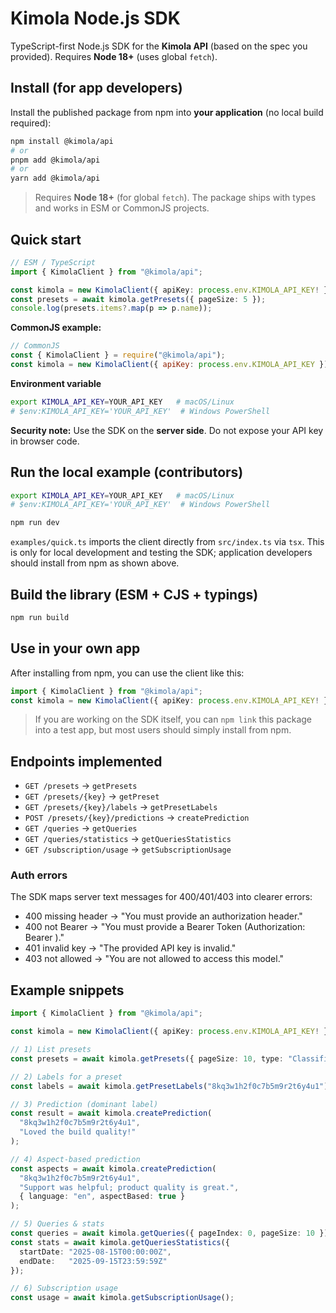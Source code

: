 # Kimola Node.js SDK

TypeScript-first Node.js SDK for the **Kimola API** (based on the spec you provided). Requires **Node 18+** (uses global `fetch`).

## Install (for app developers)
Install the published package from npm into **your application** (no local build required):
```bash
npm install @kimola/api
# or
pnpm add @kimola/api
# or
yarn add @kimola/api
```

> Requires **Node 18+** (for global `fetch`). The package ships with types and works in ESM or CommonJS projects.

## Quick start
```ts
// ESM / TypeScript
import { KimolaClient } from "@kimola/api";

const kimola = new KimolaClient({ apiKey: process.env.KIMOLA_API_KEY! });
const presets = await kimola.getPresets({ pageSize: 5 });
console.log(presets.items?.map(p => p.name));
```

**CommonJS example:**
```js
// CommonJS
const { KimolaClient } = require("@kimola/api");
const kimola = new KimolaClient({ apiKey: process.env.KIMOLA_API_KEY });
```

**Environment variable**
```bash
export KIMOLA_API_KEY=YOUR_API_KEY   # macOS/Linux
# $env:KIMOLA_API_KEY='YOUR_API_KEY'  # Windows PowerShell
```

**Security note:** Use the SDK on the **server side**. Do not expose your API key in browser code.

## Run the local example (contributors)
```bash
export KIMOLA_API_KEY=YOUR_API_KEY   # macOS/Linux
# $env:KIMOLA_API_KEY='YOUR_API_KEY'  # Windows PowerShell

npm run dev
```
`examples/quick.ts` imports the client directly from `src/index.ts` via `tsx`. This is only for local development and testing the SDK; application developers should install from npm as shown above.

## Build the library (ESM + CJS + typings)
```bash
npm run build
```

## Use in your own app
After installing from npm, you can use the client like this:
```ts
import { KimolaClient } from "@kimola/api";
const kimola = new KimolaClient({ apiKey: process.env.KIMOLA_API_KEY! });
```

> If you are working on the SDK itself, you can `npm link` this package into a test app, but most users should simply install from npm.

## Endpoints implemented
- `GET /presets` → `getPresets`
- `GET /presets/{key}` → `getPreset`
- `GET /presets/{key}/labels` → `getPresetLabels`
- `POST /presets/{key}/predictions` → `createPrediction`
- `GET /queries` → `getQueries`
- `GET /queries/statistics` → `getQueriesStatistics`
- `GET /subscription/usage` → `getSubscriptionUsage`

### Auth errors
The SDK maps server text messages for 400/401/403 into clearer errors:
- 400 missing header → "You must provide an authorization header."
- 400 not Bearer → "You must provide a Bearer Token (Authorization: Bearer <apiKey>)."
- 401 invalid key → "The provided API key is invalid."
- 403 not allowed → "You are not allowed to access this model."

## Example snippets
```ts
import { KimolaClient } from "@kimola/api";

const kimola = new KimolaClient({ apiKey: process.env.KIMOLA_API_KEY! });

// 1) List presets
const presets = await kimola.getPresets({ pageSize: 10, type: "Classifier" });

// 2) Labels for a preset
const labels = await kimola.getPresetLabels("8kq3w1h2f0c7b5m9r2t6y4u1");

// 3) Prediction (dominant label)
const result = await kimola.createPrediction(
  "8kq3w1h2f0c7b5m9r2t6y4u1",
  "Loved the build quality!"
);

// 4) Aspect-based prediction
const aspects = await kimola.createPrediction(
  "8kq3w1h2f0c7b5m9r2t6y4u1",
  "Support was helpful; product quality is great.",
  { language: "en", aspectBased: true }
);

// 5) Queries & stats
const queries = await kimola.getQueries({ pageIndex: 0, pageSize: 10 });
const stats = await kimola.getQueriesStatistics({
  startDate: "2025-08-15T00:00:00Z",
  endDate:   "2025-09-15T23:59:59Z"
});

// 6) Subscription usage
const usage = await kimola.getSubscriptionUsage();
```
